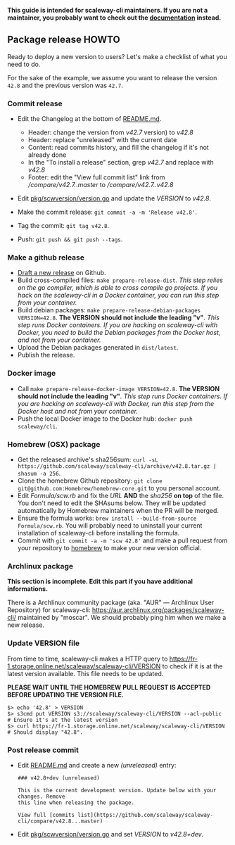 **This guide is intended for scaleway-cli maintainers. If you are not a
maintainer, you probably want to check out the [documentation](README.md)
instead.**

## Package release HOWTO

Ready to deploy a new version to users? Let's make a checklist of what you need
to do.

For the sake of the example, we assume you want to release the version `42.8`
and the previous version was `42.7`.

### Commit release

* Edit the Changelog at the bottom of [README.md](README.md).

  - Header: change the version from *v42.7* version) to *v42.8*
  - Header: replace "unreleased" with the current date
  - Content: read commits history, and fill the changelog if it's not already
    done
  - In the "To install a release" section, grep *v42.7* and replace with
    *v42.8*
  - Footer: edit the "View full commit list" link from */compare/v42.7..master*
    to */compare/v42.7..v42.8*

* Edit [pkg/scwversion/version.go](pkg/scwversion/version.go) and update the
  *VERSION* to *v42.8*.
* Make the commit release: `git commit -a -m 'Release v42.8'`.
* Tag the commit: `git tag v42.8`.
* Push: `git push && git push --tags`.

### Make a github release

* [Draft a new release](https://github.com/scaleway/scaleway-cli/releases) on
  Github.
* Build cross-compiled files: `make prepare-release-dist`. *This step relies on
  the go compiler, which is able to cross compile go projects. If you hack on
  the scaleway-cli in a Docker container, you can run this step from your
  container.*
* Build debian packages: `make prepare-release-debian-packages VERSION=42.8`.
  **The VERSION should not include the leading "v"**. *This step runs Docker
  containers. If you are hacking on scaleway-cli with Docker, you need to build
  the Debian packages from the Docker host, and not from your container.*
* Upload the Debian packages generated in `dist/latest`.
* Publish the release.

### Docker image

* Call `make prepare-release-docker-image VERSION=42.8`. **The VERSION should
  not include the leading "v"**. *This step runs Docker containers. If you are
  hacking on scaleway-cli with Docker, run this step from the Docker host and
  not from your container.*
* Push the local Docker image to the Docker hub: `docker push scaleway/cli`.

### Homebrew (OSX) package

* Get the released archive's sha256sum: `curl -sL
  https://github.com/scaleway/scaleway-cli/archive/v42.8.tar.gz | shasum -a
  256`.
* Clone the homebrew Github repository: `git clone git@github.com:Homebrew/homebrew-core.git` to you personal account.
* Edit *Formula/scw.rb* and fix the *URL* **AND** the *sha256* **on top** of
  the file. You don't need to edit the SHAsums below. They will be updated
  automatically by Homebrew maintainers when the PR will be merged.
* Ensure the formula works: `brew install --build-from-source Formula/scw.rb`.
  You will probably need to uninstall your current installation of scaleway-cli
  before installing the formula.
* Commit with `git commit -a -m 'scw 42.8'` and make a pull request from your
  repository to [homebrew](https://github.com/Homebrew/homebrew-core) to make
  your new version official.

### Archlinux package

**This section is incomplete. Edit this part if you have additional
informations.**

There is a Archlinux community package (aka. "AUR" — Archlinux User Repository)
for scaleway-cli: https://aur.archlinux.org/packages/scaleway-cli/ maintained
by "moscar". We should probably ping him when we make a new release.

### Update VERSION file

From time to time, scaleway-cli makes a HTTP query to
https://fr-1.storage.online.net/scaleway/scaleway-cli/VERSION to check if it is
at the latest version available. This file needs to be updated.

**PLEASE WAIT UNTIL THE HOMEBREW PULL REQUEST IS ACCEPTED BEFORE UPDATING THE
VERSION FILE.**


```
$> echo '42.8' > VERSION
$> s3cmd put VERSION s3://scaleway/scaleway-cli/VERSION --acl-public
# Ensure it's at the latest version
$> curl https://fr-1.storage.online.net/scaleway/scaleway-cli/VERSION
# Should display "42.8".
```

### Post release commit

* Edit [README.md](README.md) and create a new *(unreleased)* entry:

   ```
   ### v42.8+dev (unreleased)

   This is the current development version. Update below with your changes. Remove
   this line when releasing the package.

   View full [commits list](https://github.com/scaleway/scaleway-cli/compare/v42.8...master)
   ```

* Edit [pkg/scwversion/version.go](pkg/scwversion/version.go) and set *VERSION*
  to *v42.8+dev*.
